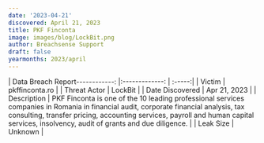 ```yaml
---
date: '2023-04-21'
discovered: April 21, 2023
title: PKF Finconta
image: images/blog/LockBit.png
author: Breachsense Support
draft: false
yearmonths: 2023/april
---
```


| Data Breach Report------------:     |:-------------:    | :-----:|
| Victim      | pkffinconta.ro      | 
| Threat Actor      | LockBit      | 
| Date Discovered      | Apr 21, 2023      | 
| Description      | PKF Finconta is one of the 10 leading professional services companies in Romania in financial audit, corporate financial analysis, tax consulting, transfer pricing, accounting services, payroll and human capital services, insolvency, audit of grants and due diligence.      | 
| Leak Size      | Unknown      | 

